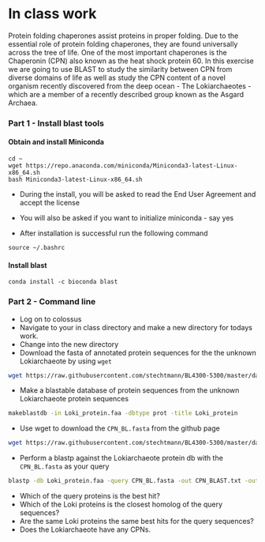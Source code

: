 # In class work
Protein folding chaperones assist proteins in proper folding.  Due to the essential role of protein folding chaperones, they are found universally across the tree of life.  One of the most important chaperones is the Chaperonin (CPN) also known as the heat shock protein 60.  In this exercise we are going to use BLAST to study the similarity between CPN from diverse domains of life as well as study the CPN content of a novel organism recently discovered from the deep ocean - The Lokiarchaeotes - which are a member of a recently described group known as the Asgard Archaea.

### Part 1 - Install blast tools
#### Obtain and install Miniconda
```{BASH}
cd ~
wget https://repo.anaconda.com/miniconda/Miniconda3-latest-Linux-x86_64.sh
bash Miniconda3-latest-Linux-x86_64.sh
```
- During the install, you will be asked to read the End User Agreement and accept the license
- You will also be asked if you want to initialize miniconda - say yes

- After installation is successful run the following command
```{BASH}
source ~/.bashrc
```

#### Install blast

```{BASH}
conda install -c bioconda blast
```

### Part 2 - Command line

- Log on to colossus
- Navigate to your in class directory and make a new directory for todays work.
- Change into the new directory
- Download the fasta of annotated protein sequences for the the unknown Lokiarchaeote by using `wget`
```BASH
wget https://raw.githubusercontent.com/stechtmann/BL4300-5300/master/data/In_class/Loki_protein.faa
```

- Make a blastable database of protein sequences from the unknown Lokiarchaeote protein sequences
```BASH
makeblastdb -in Loki_protein.faa -dbtype prot -title Loki_protein
```

- Use wget to download the `CPN_BL.fasta` from the github page
```BASH
wget https://raw.githubusercontent.com/stechtmann/BL4300-5300/master/data/In_class/CPN_BL.fasta
```

- Perform a blastp against the Lokiarchaeote protein db with the `CPN_BL.fasta` as your query  
```BASH
blastp -db Loki_protein.faa -query CPN_BL.fasta -out CPN_BLAST.txt -outfmt 7
```

- Which of the query proteins is the best hit?  
- Which of the Loki proteins is the closest homolog of the query sequences?  
- Are the same Loki proteins the same best hits for the query sequences?
- Does the Lokiarchaeote have any CPNs.
